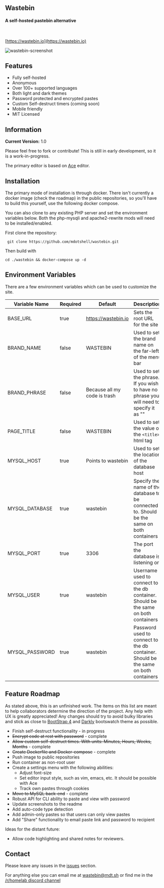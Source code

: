 ## Wastebin

#### A self-hosted pastebin alternative</h5><br>

[https://wastebin.io](https://wastebin.io)

![wastebin-screenshot](https://i.imgur.com/p6ZMC6b.png)

## Features

* Fully self-hosted
* Anonymous
* Over 100+ supported languages
* Both light and dark themes
* Password protected and encrypted pastes
* Custom Self-destruct timers (coming soon)
* Mobile friendly
* MIT Licensed 


## Information

**Current Version:** 1.0

Please feel free to fork or contribute! This is still in early development, so it is a work-in-progress. 

The primary editor is based on [Ace](https://ace.c9.io/) editor.



## Installation
The primary mode of installation is through docker. There isn't currently a docker image (check the roadmap) in the public repositories, so you'll have to build this yourself, use the following docker compose.

You can also clone to any existing PHP server and set the environment variables below. Both the php-mysqli and apache2-rewrite mods will need to be installed/enabled.

First clone the repository:

```
 git clone https://github.com/mdotshell/wastebin.git
```

Then build with

`cd ./wastebin && docker-compose up -d`




## Environment Variables
There are a few environment variables which can be used to customize the site.

| Variable Name | Required | Default | Description |
|---|---|---|---|
| BASE_URL | true | https://wastebin.io | Sets the root URL for the site |
| BRAND_NAME | false | WASTEBIN | Used to set the brand name on the far-left of the menu bar |
| BRAND_PHRASE | false | Because all my code is trash | Used to set the phrase. If you wish to have no phrase you will need to specify it as "" |
| PAGE_TITLE | false | WASTEBIN | Used to set the value of the `<title>` html tag |
| MYSQL_HOST | true | Points to wastebin  | Used to set the location of the database host |
| MYSQL_DATABASE | true | wastebin | Specify the name of the database to be connected to. Should be the same on both containers |
| MYSQL_PORT | true | 3306 | The port the database is listening on |
| MYSQL_USER | true | wastebin | Username used to connect to the db container. Should be the same on both containers |
| MYSQL_PASSWORD | true | wastebin | Password used to connect to the db container. Should be the same on both containers |



## Feature Roadmap
As stated above, this is an unfinished work. The items on this list are meant to help collaborators determine the direction of the project. Any help with UX is greatly appreciated! Any changes should try to avoid bulky libraries and stick as close to [BootStrap 4](https://getbootstrap.com/) and [Darkly](https://bootswatch.com/darkly/) bootswatch theme as possible.

* Finish self-destruct functionality - in progress
* ~~Encrypt code at rest with password~~ - complete
* ~~Allow custom self-destruct times. With units: Minutes, Hours, Weeks, Months~~ - complete
* ~~Create Dockerfile and Docker-compose~~ - complete
* Push image to public repositories
* Run container as non-root user
* Create a settings menu with the following abilities:
  * Adjust font-size
  * Set editor input style, such as vim, emacs, etc. It should be possible with Ace
  * Track own pastes through cookies
* ~~Move to MySQL back-end~~ - complete
* Robust API for CLI ability to paste and view with password
* Update screenshots to the readme
* Add auto-code type detection
* Add admin-only pastes so that users can only view pastes
* Add "Share" functionality to email paste link and password to recipient

Ideas for the distant future:

* Allow code highlighting and shared notes for reviewers.


## Contact

Please leave any issues in the [issues](https://github.com/mdotshell/wastebin/issues) section.

For anything else you can email me at wastebin@mdt.sh or find me in the [/r/homelab discord channel](https://www.reddit.com/r/homelab/comments/fdy483/rhomelab_discord/)
